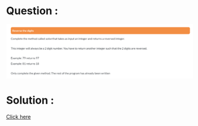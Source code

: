 # Question :
![reverse the digits](https://github.com/prabhu30/coding/blob/main/Edyst/Python%20-%20Intro%20to%20Advanced/43_reverse%20the%20digits/image.png)

# Solution :
[Click here](https://github.com/prabhu30/coding/blob/main/Edyst/Python%20-%20Intro%20to%20Advanced/43_reverse%20the%20digits/solution.py)

